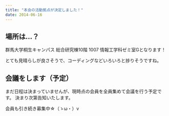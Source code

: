 ```yaml
---
title: "本会の活動拠点が決定しました！"
date: 2014-06-16
---
```


## 場所は…？

群馬大学桐生キャンパス 総合研究棟10階 1007
情報工学科ゼミ室Gとなります！

とても見晴らしが良さそうで、コーディングなどいろいろと捗りそうですね。

## 会議をします（予定）

まだ日程は決まっていませんが、現時点の会員を全員集めて会議を行う予定です。
決まり次第告知いたします。

会員も引き続き募集中☆（ゝω・）v